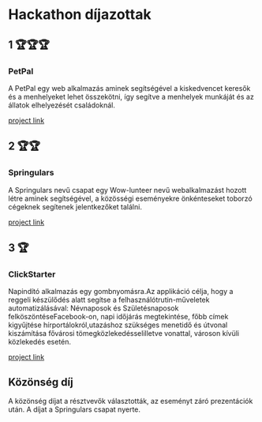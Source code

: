 # Hackathon díjazottak

## 1 🏆🏆🏆

### PetPal

A PetPal egy web alkalmazás aminek segítségével a kiskedvencet keresők és a menhelyeket lehet összekötni, így segítve a menhelyek munkáját és az állatok elhelyezését családoknál.

[project link](https://github.com/green-fox-academy/petpal)


## 2 🏆🏆

### Springulars

A Springulars nevű csapat egy Wow-lunteer nevű webalkalmazást hozott létre aminek segítségével, a közösségi eseményekre önkénteseket toborzó cégeknek segítenek jelentkezőket találni. 

[project link](https://github.com/starlinginferno/wow-lunteer)

## 3 🏆

### ClickStarter

Napindító alkalmazás egy gombnyomásra.Az applikáció célja, hogy a reggeli készülődés alatt segítse a felhasználótrutin-műveletek automatizálásával: Névnaposok és Születésnaposok felköszöntéseFacebook-on, napi időjárás megtekintése, főbb címek kigyűjtése hírportálokról,utazáshoz szükséges menetidő és útvonal kiszámítása fővárosi tömegközlekedésselilletve vonattal, városon kívüli közlekedés esetén.

[project link](https://github.com/Amberhaart/ClickStarter)

## Közönség díj

A közönség díjat a résztvevők választották, az eseményt záró prezentációk után. A díjat a Springulars csapat nyerte.
